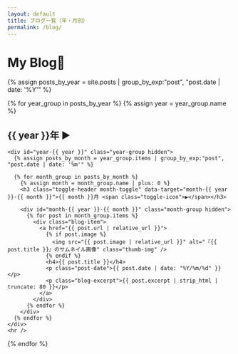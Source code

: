 ```yaml
---
layout: default
title: ブログ一覧（年・月別）
permalink: /blog/
---
```


<div id="blog" class="page">
  <h1>My Blog📝</h1>

{% assign posts_by_year = site.posts | group_by_exp:"post", "post.date | date: '%Y'" %}

{% for year_group in posts_by_year %}
{% assign year = year_group.name %}

<h2 class="toggle-header year-toggle" data-target="year-{{ year }}">{{ year }}年 <span class="toggle-icon">▶</span></h2>

    <div id="year-{{ year }}" class="year-group hidden">
      {% assign posts_by_month = year_group.items | group_by_exp:"post", "post.date | date: '%m'" %}

      {% for month_group in posts_by_month %}
        {% assign month = month_group.name | plus: 0 %}
        <h3 class="toggle-header month-toggle" data-target="month-{{ year }}-{{ month }}">{{ month }}月 <span class="toggle-icon">▶</span></h3>

        <div id="month-{{ year }}-{{ month }}" class="month-group hidden">
          {% for post in month_group.items %}
            <div class="blog-item">
              <a href="{{ post.url | relative_url }}">
                {% if post.image %}
                  <img src="{{ post.image | relative_url }}" alt="『{{ post.title }}』のサムネイル画像" class="thumb-img" />
                {% endif %}
                <h4>{{ post.title }}</h4>
                <p class="post-date">{{ post.date | date: "%Y/%m/%d" }}</p>
                <p class="blog-excerpt">{{ post.excerpt | strip_html | truncate: 80 }}</p>
              </a>
            </div>
          {% endfor %}
        </div>
      {% endfor %}
    </div>
    <hr />

{% endfor %}

</div>

<script src="{{ '/assets/js/script.js' | relative_url }}"></script>
